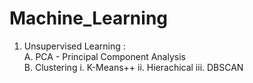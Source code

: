 # Machine_Learning
1. Unsupervised Learning : <br>
   A. PCA - Principal Component Analysis <br>
   B. Clustering
      i. K-Means++
      ii. Hierachical
      iii. DBSCAN
